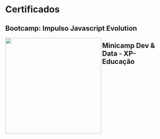 # Certificados 

<div>
  <h2>Bootcamp: Impulso Javascript Evolution</h2> 
  <img width="300" src="https://hermes.digitalinnovation.one/tracks/690e6dd8-c770-4ef5-8f6a-63ec2704890f.png" align="left" />
</div>

<div>
  <h2>Minicamp Dev & Data - XP-Educação</h2>
  <img width="300"  src="https://blog.xpeducacao.com.br/wp-content/uploads/2022/05/Logo-XPE-preto.png" style="zoom:10%;" align="left"/>
</div>


